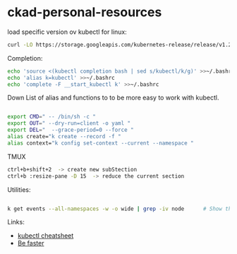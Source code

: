 # ckad-personal-resources
load specific version ov kubectl for linux:

```bash
curl -LO https://storage.googleapis.com/kubernetes-release/release/v1.21.1/bin/linux/amd64/kubectl  && chmod +x kubectl && mv kubectl /usr/bin 
```


Completion:

```bash
echo 'source <(kubectl completion bash | sed s/kubectl/k/g)' >>~/.bashrc
echo 'alias k=kubectl' >>~/.bashrc
echo 'complete -F __start_kubectl k' >>~/.bashrc
```

Down
List of alias and functions to to be more easy to work with kubectl.

```bash

export CMD=" -- /bin/sh -c "
export OUT=" --dry-run=client -o yaml "
export DEL="  --grace-period=0 --force "
alias create="k create --record -f "
alias context="k config set-context --current --namespace "

```
TMUX

```bash
ctrl+b+shift+2  -> create new subStection
ctrl+b :resize-pane -D 15  -> reduce the current section

```


Utilities:
```bash

k get events --all-namespaces -w -o wide | grep -iv node      # Show the modiofications related with all objects except Nodes. 

```


Links:
  * [kubectl cheatsheet](https://kubernetes.io/docs/reference/kubectl/cheatsheet/)
  * [Be faster](https://faun.pub/be-fast-with-kubectl-1-18-ckad-cka-31be00acc443)
